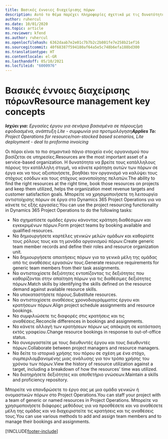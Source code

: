 ```yaml
---
title: Βασικές έννοιες διαχείρισης πόρων
description: Αυτό το θέμα παρέχει πληροφορίες σχετικά με τις δυνατότητες διαχείρισης πόρων στο Microsoft Dynamics Project Operations.
author: ruhercul
ms.date: 10/01/2020
ms.topic: article
ms.reviewer: kfend
ms.author: ruhercul
ms.openlocfilehash: 6362daab7e2e01c7b7b2c2b801fe7e258b21ef16
ms.sourcegitcommit: 40f68387f594180af64a5e5c748b6efa188bd300
ms.translationtype: HT
ms.contentlocale: el-GR
ms.lasthandoff: 05/10/2021
ms.locfileid: "6000976"
---
```

# <a name="resource-management-key-concepts"></a><span data-ttu-id="b7d60-103">Βασικές έννοιες διαχείρισης πόρων</span><span class="sxs-lookup"><span data-stu-id="b7d60-103">Resource management key concepts</span></span>

<span data-ttu-id="b7d60-104">_**Ισχύει για:** Εργασίες έργου για σενάρια βασισμένα σε πόρους/μη εφοδιασμένα, ανάπτυξη Lite - συμφωνία για προτιμολόγηση_</span><span class="sxs-lookup"><span data-stu-id="b7d60-104">_**Applies To:** Project Operations for resource/non-stocked based scenarios, Lite deployment - deal to proforma invoicing_</span></span>

<span data-ttu-id="b7d60-105">Οι πόροι είναι το πιο σημαντικό πάγιο στοιχείο ενός οργανισμού που βασίζεται σε υπηρεσίες.</span><span class="sxs-lookup"><span data-stu-id="b7d60-105">Resources are the most important asset of a service-based organization.</span></span> <span data-ttu-id="b7d60-106">Η δυνατότητα να βρείτε τους κατάλληλους πόρους την κατάλληλη στιγμή, να κάνετε κράτηση αυτών των πόρων σε έργα και να τους αξιοποιήσετε, βοηθάει τον οργανισμό να καλύψει τους στόχους εσόδων και τους στόχους ικανοποίησης πελατών.</span><span class="sxs-lookup"><span data-stu-id="b7d60-106">The ability to find the right resources at the right time, book those resources on projects and keep them utilized, helps the organization meet revenue targets and customer satisfaction goals.</span></span> <span data-ttu-id="b7d60-107">Μπορείτε να χρησιμοποιήσετε τη λειτουργία αντιστοίχισης πόρων σε έργα στο Dynamics 365 Project Operations για να κάνετε τις εξής εργασίες:</span><span class="sxs-lookup"><span data-stu-id="b7d60-107">You can use the project resourcing functionality in Dynamics 365 Project Operations to do the following tasks:</span></span>

- <span data-ttu-id="b7d60-108">Να σχηματίσετε ομάδες έργου κάνοντας κράτηση διαθέσιμων και εγκεκριμένων πόρων.</span><span class="sxs-lookup"><span data-stu-id="b7d60-108">Form project teams by booking available and qualified resources.</span></span>
- <span data-ttu-id="b7d60-109">Να δημιουργήσετε καρτέλες γενικών μελών ομάδων και καθορίστε τους ρόλους τους και τη μονάδα οργανισμού πόρων.</span><span class="sxs-lookup"><span data-stu-id="b7d60-109">Create generic team member records and define their roles and resource organization unit.</span></span>
- <span data-ttu-id="b7d60-110">Να δημιουργήσετε απαιτήσεις πόρων για τα γενικά μέλη της ομάδας από τις αναθέσεις εργασιών τους.</span><span class="sxs-lookup"><span data-stu-id="b7d60-110">Generate resource requirements for generic team members from their task assignments.</span></span>
- <span data-ttu-id="b7d60-111">Να αντιστοιχίσετε δεξιότητες εντοπίζοντας τις δεξιότητες που καθορίζονται στην απαίτηση πόρων για τις διαθέσιμες δεξιότητες πόρων.</span><span class="sxs-lookup"><span data-stu-id="b7d60-111">Match skills by identifying the skills defined on the resource demand against available resource skills.</span></span>
- <span data-ttu-id="b7d60-112">Να υποκαταστήσετε πόρους.</span><span class="sxs-lookup"><span data-stu-id="b7d60-112">Substitute resources.</span></span>
- <span data-ttu-id="b7d60-113">Να αντιστοιχίσετε αναθέσεις χρονοδιαγράμματος έργου και κρατήσεων πόρων.</span><span class="sxs-lookup"><span data-stu-id="b7d60-113">Align project schedule assignments and resource bookings.</span></span>
- <span data-ttu-id="b7d60-114">Να συμφιλιώσετε τις διαφορές στις κρατήσεις και τις αναθέσεις.</span><span class="sxs-lookup"><span data-stu-id="b7d60-114">Reconcile differences in bookings and assignments.</span></span>
- <span data-ttu-id="b7d60-115">Να κάνετε αλλαγή των κρατήσεων πόρων ως απόκριση σε κατάσταση εκτός γραφείου.</span><span class="sxs-lookup"><span data-stu-id="b7d60-115">Change resource bookings in response to out-of-office status.</span></span>
- <span data-ttu-id="b7d60-116">Να συνεργαστείτε με τους διευθυντές έργου και τους διευθυντές πόρων.</span><span class="sxs-lookup"><span data-stu-id="b7d60-116">Collaborate between project managers and resource managers.</span></span>
- <span data-ttu-id="b7d60-117">Να δείτε το ιστορικό χρήσης του πόρου σε σχέση με ένα στόχο, συμπεριλαμβανομένης μιας ανάλυσης για τον τρόπο χρήσης του χρόνου των πόρων.</span><span class="sxs-lookup"><span data-stu-id="b7d60-117">View the history of resource utilization against a target, including a breakdown of how the resources' time was utilized.</span></span>
- <span data-ttu-id="b7d60-118">Να διατηρήσετε δεξιότητες και αποθετήριο γνώσεων.</span><span class="sxs-lookup"><span data-stu-id="b7d60-118">Maintain a skills and proficiency repository.</span></span>


<span data-ttu-id="b7d60-119">Μπορείτε να επανδρώσετε το έργο σας με μια ομάδα γενικών ή ονομαστικών πόρων στο Project Operations.</span><span class="sxs-lookup"><span data-stu-id="b7d60-119">You can staff your project with a team of generic or named resources in Project Operations.</span></span> <span data-ttu-id="b7d60-120">Μπορείτε να χρησιμοποιήσετε διάφορες μεθόδους για να προσθέσετε και να αναθέσετε μέλη της ομάδας και να διαχειριστείτε τις κρατήσεις και τις αναθέσεις τους.</span><span class="sxs-lookup"><span data-stu-id="b7d60-120">You can use various methods to add and assign team members and to manage their bookings and assignments.</span></span> 


[!INCLUDE[footer-include](../includes/footer-banner.md)]